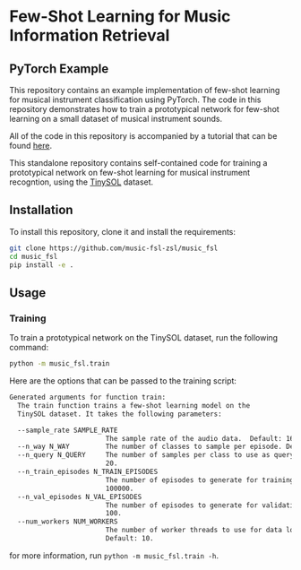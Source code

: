 # Few-Shot Learning for Music Information Retrieval
## PyTorch Example


This repository contains an example implementation of few-shot learning for musical instrument classification using PyTorch. The code in this repository demonstrates how to train a prototypical network for few-shot learning on a small dataset of musical instrument sounds.

All of the code in this repository is accompanied by a tutorial that can be found [here](https://music-fsl-zsl.github.io/tutorial/fsl-example/intro.html). 

This standalone repository contains self-contained code for training a prototypical network on few-shot learning for musical instrument recogntion, using the [TinySOL](https://zenodo.org/record/3685367) dataset. 


## Installation

To install this repository, clone it and install the requirements:

```bash
git clone https://github.com/music-fsl-zsl/music_fsl
cd music_fsl
pip install -e .
```

## Usage

### Training

To train a prototypical network on the TinySOL dataset, run the following command:

```bash
python -m music_fsl.train 
```

Here are the options that can be passed to the training script:
```bash
Generated arguments for function train:
  The train function trains a few-shot learning model on the
  TinySOL dataset. It takes the following parameters:

  --sample_rate SAMPLE_RATE
                        The sample rate of the audio data.  Default: 16000.
  --n_way N_WAY         The number of classes to sample per episode. Default: 5.
  --n_query N_QUERY     The number of samples per class to use as query. Default:
                        20.
  --n_train_episodes N_TRAIN_EPISODES
                        The number of episodes to generate for training. Default:
                        100000.
  --n_val_episodes N_VAL_EPISODES
                        The number of episodes to generate for validation. Default:
                        100.
  --num_workers NUM_WORKERS
                        The number of worker threads to use for data loading.
                        Default: 10.
```

for more information, run `python -m music_fsl.train -h`.

